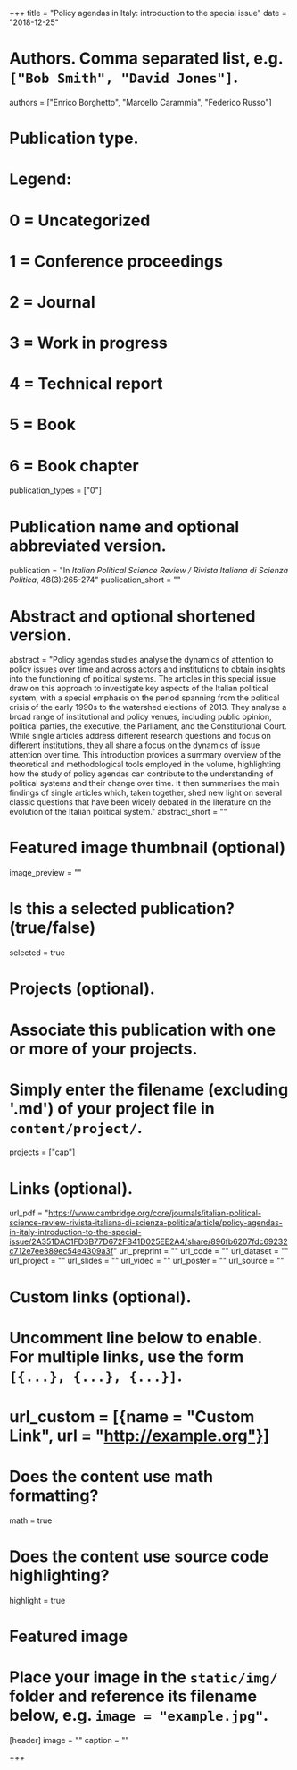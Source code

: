 +++
title = "Policy agendas in Italy: introduction to the special issue"
date = "2018-12-25"

# Authors. Comma separated list, e.g. `["Bob Smith", "David Jones"]`.
authors = ["Enrico Borghetto", "Marcello Carammia", "Federico Russo"]

# Publication type.
# Legend:
# 0 = Uncategorized
# 1 = Conference proceedings
# 2 = Journal
# 3 = Work in progress
# 4 = Technical report
# 5 = Book
# 6 = Book chapter
publication_types = ["0"]

# Publication name and optional abbreviated version.
publication = "In *Italian Political Science Review / Rivista Italiana di Scienza Politica*, 48(3):265-274"
publication_short = ""

# Abstract and optional shortened version.
abstract = "Policy agendas studies analyse the dynamics of attention to policy issues over time and across actors and institutions to obtain insights into the functioning of political systems. The articles in this special issue draw on this approach to investigate key aspects of the Italian political system, with a special emphasis on the period spanning from the political crisis of the early 1990s to the watershed elections of 2013. They analyse a broad range of institutional and policy venues, including public opinion, political parties, the executive, the Parliament, and the Constitutional Court. While single articles address different research questions and focus on different institutions, they all share a focus on the dynamics of issue attention over time. This introduction provides a summary overview of the theoretical and methodological tools employed in the volume, highlighting how the study of policy agendas can contribute to the understanding of political systems and their change over time. It then summarises the main findings of single articles which, taken together, shed new light on several classic questions that have been widely debated in the literature on the evolution of the Italian political system."
abstract_short = ""

# Featured image thumbnail (optional)
image_preview = ""

# Is this a selected publication? (true/false)
selected = true

# Projects (optional).
#   Associate this publication with one or more of your projects.
#   Simply enter the filename (excluding '.md') of your project file in `content/project/`.
projects = ["cap"]

# Links (optional).
url_pdf = "https://www.cambridge.org/core/journals/italian-political-science-review-rivista-italiana-di-scienza-politica/article/policy-agendas-in-italy-introduction-to-the-special-issue/2A351DAC1FD3B77D672FB41D025EE2A4/share/896fb6207fdc69232c712e7ee389ec54e4309a3f"
url_preprint = ""
url_code = ""
url_dataset = ""
url_project = ""
url_slides = ""
url_video = ""
url_poster = ""
url_source = ""

# Custom links (optional).
#   Uncomment line below to enable. For multiple links, use the form `[{...}, {...}, {...}]`.
# url_custom = [{name = "Custom Link", url = "http://example.org"}]

# Does the content use math formatting?
math = true

# Does the content use source code highlighting?
highlight = true

# Featured image
# Place your image in the `static/img/` folder and reference its filename below, e.g. `image = "example.jpg"`.
[header]
image = ""
caption = ""

+++